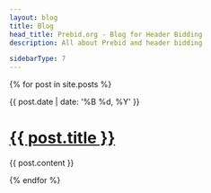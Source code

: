 ```yaml
---
layout: blog
title: Blog
head_title: Prebid.org - Blog for Header Bidding
description: All about Prebid and header bidding

sidebarType: 7
---
```


{% for post in site.posts %}

<div class="row">
  <div class="col-md-3">
    <div class="blog-date">
		{{ post.date | date: '%B %d, %Y' }}
	</div>
  </div>
  <div class="col-md-9" role="main">
    <div class="bs-docs-section">
      <h1>
        <a href="{{ post.url }}">{{ post.title }}</a>
      </h1>
	  {{ post.content }}
	</div>
  </div>
</div>

{% endfor %}
